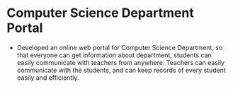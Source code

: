 # Computer Science Department Portal

- Developed an online web portal for Computer Science Department, so that everyone can get information about department, students can easily communicate with teachers from anywhere. Teachers can easily communicate with the students, and can keep records of every student easily and efficiently.


